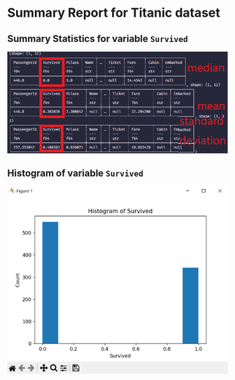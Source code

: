 # Summary Report for Titanic dataset

## Summary Statistics for variable `Survived`

![Summary Statistics](./resources/desc_stats.png)

## Histogram of variable `Survived`

![Histogram](./resources/hist.png)
